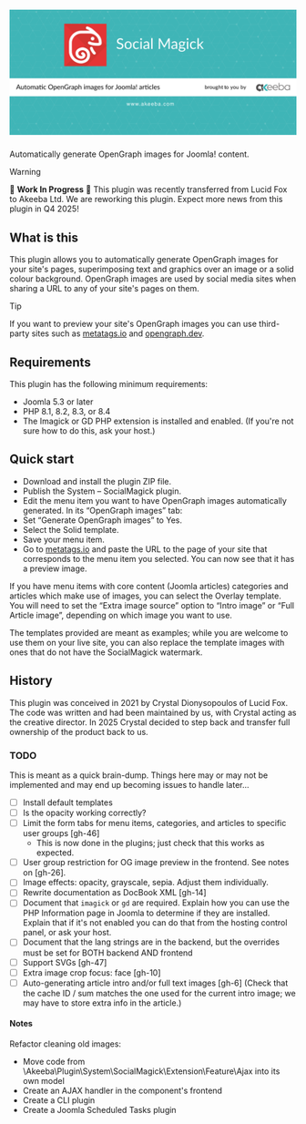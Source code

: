 # ![SocialMagick](https://github.com/akeeba/social-magick/blob/main/assets/banner/banner.png?raw=true)

Automatically generate OpenGraph images for Joomla! content.

> [!WARNING]  
> 🚧 **Work In Progress** 🚧 This plugin was recently transferred from Lucid Fox to Akeeba Ltd. We are reworking this plugin. Expect more news from this plugin in Q4 2025! 

## What is this

This plugin allows you to automatically generate OpenGraph images for your site's pages, superimposing text and graphics over an image or a solid colour background. OpenGraph images are used by social media sites when sharing a URL to any of your site's pages on them.

> [!TIP]
> If you want to preview your site's OpenGraph images you can use third-party sites such as [metatags.io](https://metatags.io/) and [opengraph.dev](https://opengraph.dev/).

## Requirements

This plugin has the following minimum requirements:

* Joomla 5.3 or later
* PHP 8.1, 8.2, 8.3, or 8.4
* The Imagick or GD PHP extension is installed and enabled. (If you're not sure how to do this, ask your host.)

## Quick start

* Download and install the plugin ZIP file.
* Publish the System – SocialMagick plugin.
* Edit the menu item you want to have OpenGraph images automatically generated. In its “OpenGraph images” tab:
* Set “Generate OpenGraph images” to Yes.
* Select the Solid template.
* Save your menu item.
* Go to [metatags.io](https://metatags.io/) and paste the URL to the page of your site that corresponds to the menu item you selected. You can now see that it has a preview image.

If you have menu items with core content (Joomla articles) categories and articles which make use of images, you can select the Overlay template. You will need to set the “Extra image source” option to “Intro image” or “Full Article image”, depending on which image you want to use.

The templates provided are meant as examples; while you are welcome to use them on your live site, you can also replace the template images with ones that do not have the SocialMagick watermark.

## History

This plugin was conceived in 2021 by Crystal Dionysopoulos of Lucid Fox. The code was written and had been maintained by us, with Crystal acting as the creative director. In 2025 Crystal decided to step back and transfer full ownership of the product back to us.

### TODO

This is meant as a quick brain-dump. Things here may or may not be implemented and may end up becoming issues to handle later...

* [ ] Install default templates
* [ ] Is the opacity working correctly?
* [ ] Limit the form tabs for menu items, categories, and articles to specific user groups [gh-46]
    * This is now done in the plugins; just check that this works as expected.
* [ ] User group restriction for OG image preview in the frontend. See notes on [gh-26].
* [ ] Image effects: opacity, grayscale, sepia. Adjust them individually.
* [ ] Rewrite documentation as DocBook XML [gh-14]
* [ ] Document that `imagick` or `gd` are required. Explain how you can use the PHP Information page in Joomla to determine if they are installed. Explain that if it's not enabled you can do that from the hosting control panel, or ask your host.
* [ ] Document that the lang strings are in the backend, but the overrides must be set for BOTH backend AND frontend
* [ ] Support SVGs [gh-47]
* [ ] Extra image crop focus: face [gh-10]
* [ ] Auto-generating article intro and/or full text images [gh-6] (Check that the cache ID / sum matches the one used for the current intro image; we may have to store extra info in the article.)

#### Notes

Refactor cleaning old images:
* Move code from \Akeeba\Plugin\System\SocialMagick\Extension\Feature\Ajax into its own model
* Create an AJAX handler in the component's frontend
* Create a CLI plugin
* Create a Joomla Scheduled Tasks plugin